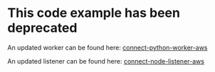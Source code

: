 # This code example has been deprecated

An updated worker can be found here: [connect-python-worker-aws](https://github.com/docusign/connect-python-worker-aws)

An updated listener can be found here: [connect-node-listener-aws](https://github.com/docusign/connect-node-listener-aws)
